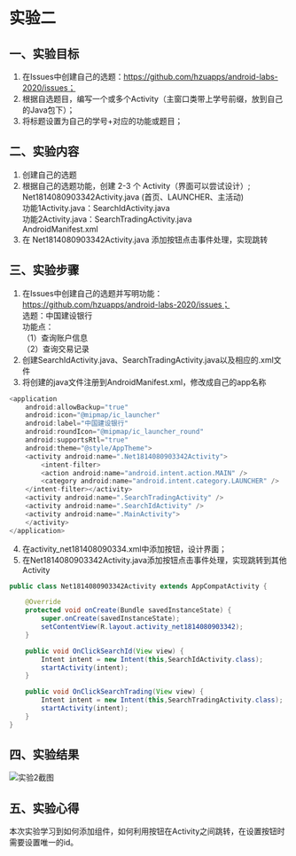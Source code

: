 # 实验二

## 一、实验目标
1. 在Issues中创建自己的选题：https://github.com/hzuapps/android-labs-2020/issues；
2. 根据自选题目，编写一个或多个Activity（主窗口类带上学号前缀，放到自己的Java包下）；
3. 将标题设置为自己的学号+对应的功能或题目；

## 二、实验内容
1. 创建自己的选题
2. 根据自己的选题功能，创建 2-3 个 Activity（界面可以尝试设计）;   
  Net1814080903342Activity.java (首页、LAUNCHER、主活动)  
  功能1Activity.java：SearchIdActivity.java  
  功能2Activity.java：SearchTradingActivity.java  
  AndroidManifest.xml
3. 在 Net1814080903342Activity.java 添加按钮点击事件处理，实现跳转

## 三、实验步骤
1. 在Issues中创建自己的选题并写明功能：https://github.com/hzuapps/android-labs-2020/issues；  
选题：中国建设银行  
功能点：  
（1）查询账户信息  
（2）查询交易记录
2. 创建SearchIdActivity.java、SearchTradingActivity.java以及相应的.xml文件
3. 将创建的java文件注册到AndroidManifest.xml，修改成自己的app名称
```java
<application
    android:allowBackup="true"
    android:icon="@mipmap/ic_launcher"
    android:label="中国建设银行"
    android:roundIcon="@mipmap/ic_launcher_round"
    android:supportsRtl="true"
    android:theme="@style/AppTheme">
    <activity android:name=".Net1814080903342Activity">
        <intent-filter>
        <action android:name="android.intent.action.MAIN" />
        <category android:name="android.intent.category.LAUNCHER" />
    </intent-filter></activity>
    <activity android:name=".SearchTradingActivity" />
    <activity android:name=".SearchIdActivity" />
    <activity android:name=".MainActivity">
    </activity>
</application>
```
4. 在activity_net181408090334.xml中添加按钮，设计界面；
5. 在Net1814080903342Activity.java添加按钮点击事件处理，实现跳转到其他Activity
```java
public class Net1814080903342Activity extends AppCompatActivity {

    @Override
    protected void onCreate(Bundle savedInstanceState) {
        super.onCreate(savedInstanceState);
        setContentView(R.layout.activity_net1814080903342);
    }

    public void OnClickSearchId(View view) {
        Intent intent = new Intent(this,SearchIdActivity.class);
        startActivity(intent);
    }

    public void OnClickSearchTrading(View view) {
        Intent intent = new Intent(this,SearchTradingActivity.class);
        startActivity(intent);
    }
}
```

## 四、实验结果
![实验2截图](https://raw.githubusercontent.com/momingyu1/android-labs-2020/master/students/net1814080903342/lab2.jpg)

## 五、实验心得
本次实验学习到如何添加组件，如何利用按钮在Activity之间跳转，在设置按钮时需要设置唯一的id。
